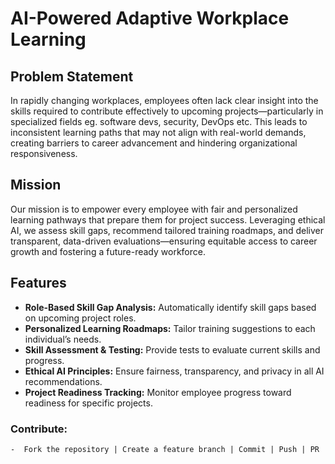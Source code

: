 # AI-Powered Adaptive Workplace Learning

## Problem Statement  
In rapidly changing workplaces, employees often lack clear insight into the skills required to contribute effectively to upcoming projects—particularly in specialized fields eg. software devs, security, DevOps etc. This leads to inconsistent learning paths that may not align with real-world demands, creating barriers to career advancement and hindering organizational responsiveness.

## Mission  
Our mission is to empower every employee with fair and personalized learning pathways that prepare them for project success. Leveraging ethical AI, we assess skill gaps, recommend tailored training roadmaps, and deliver transparent, data-driven evaluations—ensuring equitable access to career growth and fostering a future-ready workforce.

## Features  
- **Role-Based Skill Gap Analysis:** Automatically identify skill gaps based on upcoming project roles.  
- **Personalized Learning Roadmaps:** Tailor training suggestions to each individual’s needs.  
- **Skill Assessment & Testing:** Provide tests to evaluate current skills and progress.  
- **Ethical AI Principles:** Ensure fairness, transparency, and privacy in all AI recommendations.  
- **Project Readiness Tracking:** Monitor employee progress toward readiness for specific projects.

### Contribute:

    -  Fork the repository | Create a feature branch | Commit | Push | PR
